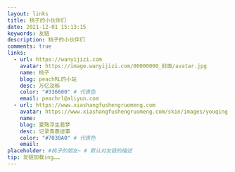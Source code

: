 ```yaml
---
layout: links
title: 桃子的小伙伴们
date: 2021-12-01 15:13:15
keywords: 友链
description: 桃子的小伙伴们
comments: true
links:
  - url: https://wanyijizi.com
    avatar: https://image.wanyijizi.com/00000000_封面/avatar.jpg
    name: 桃子
    blog: peachRL的小站
    desc: 万亿及秭
    color: "#336600" # 代表色
    email: peachrl@aliyun.com
  - url: https://www.xiashangfushengruomeng.com
    avatar: https://www.xiashangfushengruomeng.com/skin/images/youqing.png
    name: 
    blog: 夏殇浮生若梦
    desc: 记录青春迹事
    color: "#7030A0" # 代表色
    email: 
placeholder: #桃子的朋友~ # 默认对友链的描述
tip: 友链加载ing……
---
```

